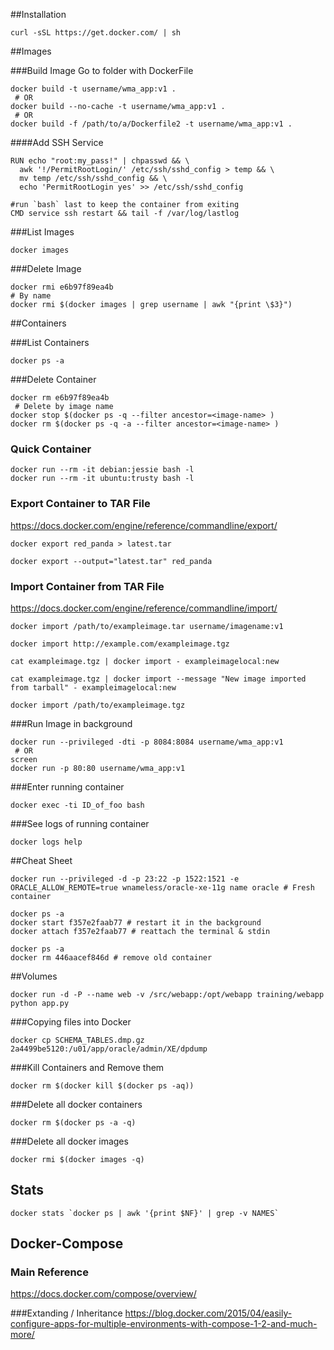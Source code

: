 

##Installation
```
curl -sSL https://get.docker.com/ | sh
```

##Images

###Build Image
Go to folder with DockerFile
```
docker build -t username/wma_app:v1 .
 # OR
docker build --no-cache -t username/wma_app:v1 .
 # OR
docker build -f /path/to/a/Dockerfile2 -t username/wma_app:v1 .
```

####Add SSH Service
```
RUN echo "root:my_pass!" | chpasswd && \
  awk '!/PermitRootLogin/' /etc/ssh/sshd_config > temp && \
  mv temp /etc/ssh/sshd_config && \
  echo 'PermitRootLogin yes' >> /etc/ssh/sshd_config

#run `bash` last to keep the container from exiting
CMD service ssh restart && tail -f /var/log/lastlog
```

###List Images
```
docker images
```

###Delete Image
```
docker rmi e6b97f89ea4b
# By name
docker rmi $(docker images | grep username | awk "{print \$3}")
```
##Containers

###List Containers
```
docker ps -a
```

###Delete Container
```
docker rm e6b97f89ea4b
 # Delete by image name
docker stop $(docker ps -q --filter ancestor=<image-name> )
docker rm $(docker ps -q -a --filter ancestor=<image-name> )
```

### Quick Container
```
docker run --rm -it debian:jessie bash -l
docker run --rm -it ubuntu:trusty bash -l
```

### Export Container to TAR File
<https://docs.docker.com/engine/reference/commandline/export/>
```
docker export red_panda > latest.tar

docker export --output="latest.tar" red_panda
```

### Import Container from TAR File
<https://docs.docker.com/engine/reference/commandline/import/>
```
docker import /path/to/exampleimage.tar username/imagename:v1

docker import http://example.com/exampleimage.tgz

cat exampleimage.tgz | docker import - exampleimagelocal:new

cat exampleimage.tgz | docker import --message "New image imported from tarball" - exampleimagelocal:new

docker import /path/to/exampleimage.tgz
```

###Run Image in background
```
docker run --privileged -dti -p 8084:8084 username/wma_app:v1
 # OR
screen
docker run -p 80:80 username/wma_app:v1
```

###Enter running container
```
docker exec -ti ID_of_foo bash
```

###See logs of running container
```
docker logs help
```


##Cheat Sheet


```
docker run --privileged -d -p 23:22 -p 1522:1521 -e ORACLE_ALLOW_REMOTE=true wnameless/oracle-xe-11g name oracle # Fresh container
```
```
docker ps -a
docker start f357e2faab77 # restart it in the background
docker attach f357e2faab77 # reattach the terminal & stdin
```
```
docker ps -a
docker rm 446aacef846d # remove old container
```

##Volumes
```
docker run -d -P --name web -v /src/webapp:/opt/webapp training/webapp python app.py
```

###Copying files into Docker
```
docker cp SCHEMA_TABLES.dmp.gz 2a4499be5120:/u01/app/oracle/admin/XE/dpdump
```

###Kill Containers and Remove them
```
docker rm $(docker kill $(docker ps -aq))
```

###Delete all docker containers
```
docker rm $(docker ps -a -q)
```
###Delete all docker images
```
docker rmi $(docker images -q)
```

## Stats
```
docker stats `docker ps | awk '{print $NF}' | grep -v NAMES`
```

## Docker-Compose

### Main Reference
<https://docs.docker.com/compose/overview/>

###Extanding / Inheritance
<https://blog.docker.com/2015/04/easily-configure-apps-for-multiple-environments-with-compose-1-2-and-much-more/>